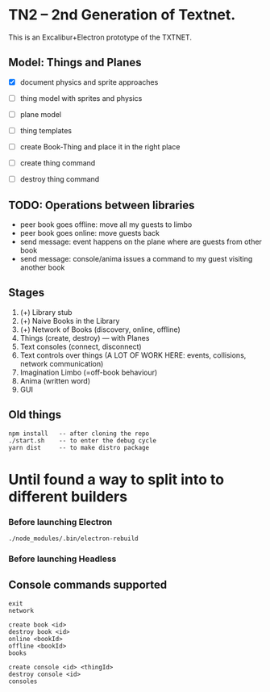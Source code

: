 # TN2 – 2nd Generation of Textnet.

This is an Excalibur+Electron prototype of the TXTNET.


## Model: Things and Planes
* [x] document physics and sprite approaches
* [ ] thing model with sprites and physics
* [ ] plane model
* [ ] thing templates
* [ ] create Book-Thing and place it in the right place
* [ ] create thing command
* [ ] destroy thing command




## TODO: Operations between libraries
- peer book goes offline: move all my guests to limbo
- peer book goes online: move guests back
- send message: event happens on the plane where are guests from other book
- send message: console/anima issues a command to my guest visiting another book



## Stages
1. (+) Library stub
2. (+) Naive Books in the Library
3. (+) Network of Books (discovery, online, offline)
5. Things (create, destroy) — with Planes
6. Text consoles (connect, disconnect)
7. Text controls over things (A LOT OF WORK HERE: events, collisions, network communication)
8. Imagination Limbo (=off-book behaviour)
9. Anima (written word)
10. GUI


## Old things
    npm install   -- after cloning the repo
    ./start.sh    -- to enter the debug cycle
    yarn dist     -- to make distro package

# Until found a way to split into to different builders
### Before launching Electron
    ./node_modules/.bin/electron-rebuild
### Before launching Headless


## Console commands supported
    exit
    network

    create book <id>
    destroy book <id>
    online <bookId>
    offline <bookId>
    books

    create console <id> <thingId>
    destroy console <id>
    consoles

